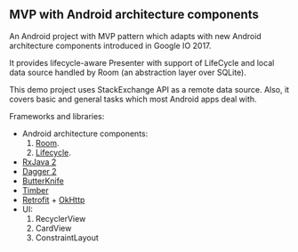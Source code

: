 ## MVP with Android architecture components

An Android project with MVP pattern which adapts with new Android architecture components introduced in Google IO 2017.    

It provides lifecycle-aware Presenter with support of LifeCycle and local data source handled by Room (an abstraction layer over SQLite).


This demo project uses StackExchange API as a remote data source.
Also, it covers basic and general tasks which most Android apps deal with.

Frameworks and libraries:  
* Android architecture components:  
  1. [Room](https://developer.android.com/reference/android/arch/persistence/room/package-summary.html).
  2. [Lifecycle](https://developer.android.com/reference/android/arch/lifecycle/package-summary.html).
* [RxJava 2](https://github.com/ReactiveX/RxJava)
* [Dagger 2](https://github.com/google/dagger)
* [ButterKnife](https://github.com/JakeWharton/butterknife)
* [Timber](https://github.com/naman14/Timber)
* [Retrofit](https://github.com/square/retrofit) + [OkHttp](https://github.com/square/okhttp)
* UI:
  1. RecyclerView
  2. CardView
  3. ConstraintLayout
